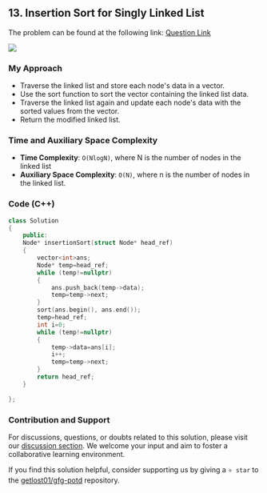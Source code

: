 ## 13. Insertion Sort for Singly Linked List
The problem can be found at the following link: [Question Link](https://www.geeksforgeeks.org/problems/insertion-sort-for-singly-linked-list/1)

![](https://badgen.net/badge/Level/Medium/yellow)

### My Approach
- Traverse the linked list and store each node's data in a vector.
- Use the sort function to sort the vector containing the linked list data.
- Traverse the linked list again and update each node's data with the sorted values from the vector.
- Return the modified linked list.

### Time and Auxiliary Space Complexity
- **Time Complexity**: `O(NlogN)`, where N is the number of nodes in the linked list
- **Auxiliary Space Complexity**: `O(N)`, where n is the number of nodes in the linked list.

### Code (C++)
```cpp
class Solution
{
    public:
    Node* insertionSort(struct Node* head_ref)
    {
        vector<int>ans;
        Node* temp=head_ref;
        while (temp!=nullptr)
        {
            ans.push_back(temp->data);
            temp=temp->next;
        }
        sort(ans.begin(), ans.end());
        temp=head_ref;
        int i=0;
        while (temp!=nullptr)
        {
            temp->data=ans[i];
            i++;
            temp=temp->next;
        }
        return head_ref;
    }
    
};
```

### Contribution and Support
For discussions, questions, or doubts related to this solution, please visit our [discussion section](https://github.com/getlost01/gfg-potd/discussions). We welcome your input and aim to foster a collaborative learning environment.

If you find this solution helpful, consider supporting us by giving a `⭐ star` to the [getlost01/gfg-potd](https://github.com/getlost01/gfg-potd) repository.
